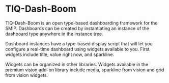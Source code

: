 # TIQ-Dash-Boom

TIQ-Dash-Boom is an open type-based dashboarding framework for the SMIP. Dashboards can be created by instantiating an instance of the dashboard type anywhere in the instance tree.

Dashboard instances have a type-based display script that will let you configure a real-time dashboard using widgets available to you. First widgets include title, value right now, and sparkline.

Widgets can be organized in other libraries. Widgets available in the premium vision add-on library include media, sparkline from vision and grid from vision widgets.
